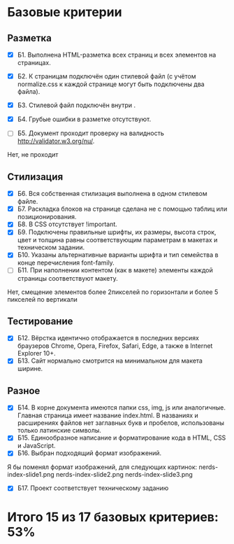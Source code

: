 # Базовые критерии
## Разметка
- [x] Б1. Выполнена HTML-разметка всех страниц и всех элементов на страницах.

- [x] Б2. К страницам подключён один стилевой файл (с учётом normalize.css к каждой странице могут быть подключены два файла).
- [x] Б3. Стилевой файл подключён внутри <head>.
- [x] Б4. Грубые ошибки в разметке отсутствуют.
- [ ] Б5. Документ проходит проверку на валидность http://validator.w3.org/nu/.

Нет, не проходит

## Стилизация
- [x] Б6. Вся собственная стилизация выполнена в одном стилевом файле.
- [x] Б7. Раскладка блоков на странице сделана не с помощью таблиц или позиционирования.
- [x] Б8. В CSS отсутствует !important.
- [x] Б9. Подключены правильные шрифты, их размеры, высота строк, цвет и толщина равны соответствующим параметрам в макетах и техническом задании.
- [x] Б10. Указаны альтернативные варианты шрифта и тип семейства в конце перечисления font-family.
- [ ] Б11. При наполнении контентом (как в макете) элементы каждой страницы соответствуют макету.

Нет, смещение элементов более 2пикселей по горизонтали и более 5 пикселей по вертикали

## Тестирование
- [x] Б12. Вёрстка идентично отображается в последних версиях браузеров Chrome, Opera, Firefox, Safari, Edge, а также в Internet Explorer 10+.
- [x] Б13. Сайт нормально смотрится на минимальном для макета ширине.
## Разное
- [x] Б14. В корне документа имеются папки css, img, js или аналогичные. Главная страница имеет название index.html. В названиях и расширениях файлов нет заглавных букв и пробелов, использованы только латинские символы.
- [x] Б15. Единообразное написание и форматирование кода в HTML, CSS и JavaScript.
- [x] Б16. Выбран подходящий формат изображений.

Я бы поменял формат изображений, для следующих картинок:
nerds-index-slide1.png
nerds-index-slide2.png
nerds-index-slide3.png

- [x] Б17. Проект соответствует техническому заданию

# Итого 15 из 17 базовых критериев: 53%
